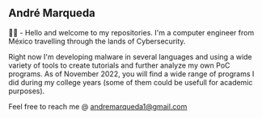 ## André Marqueda

🖐🏻 - Hello and welcome to my repositories. I'm a computer engineer from México travelling through the lands of Cybersecurity. 

Right now I'm developing malware in several languages and using a wide variety of tools to create tutorials and further analyze my own PoC programs. 
As of November 2022, you will find a wide range of programs I did during my college years (some of them could be usefull for academic purposes). 

Feel free to reach me @ andremarqueda1@gmail.com 
 
